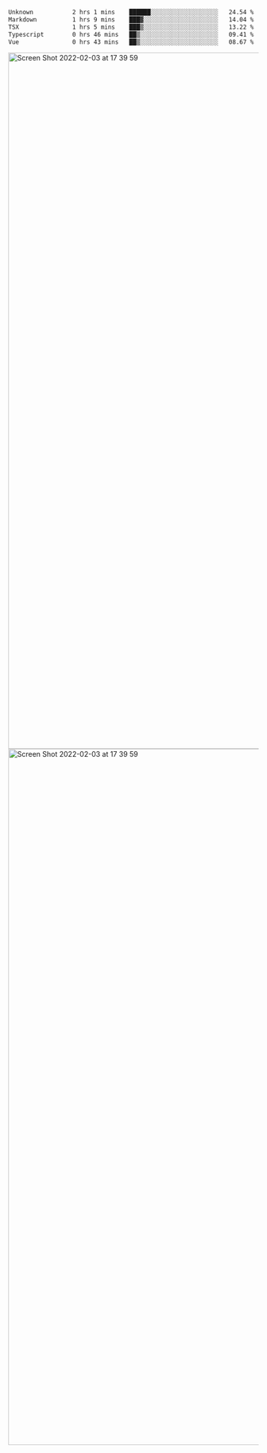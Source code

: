 <!--START_SECTION:waka-->

```txt
Unknown           2 hrs 1 mins    ██████░░░░░░░░░░░░░░░░░░░   24.54 %
Markdown          1 hrs 9 mins    ███▓░░░░░░░░░░░░░░░░░░░░░   14.04 %
TSX               1 hrs 5 mins    ███▒░░░░░░░░░░░░░░░░░░░░░   13.22 %
Typescript        0 hrs 46 mins   ██▒░░░░░░░░░░░░░░░░░░░░░░   09.41 %
Vue               0 hrs 43 mins   ██▒░░░░░░░░░░░░░░░░░░░░░░   08.67 %
```

<!--END_SECTION:waka-->

<img width="1400" alt="Screen Shot 2022-02-03 at 17 39 59" src="https://user-images.githubusercontent.com/45716542/152387304-f2b60485-53a6-4f4b-a818-5cefb1b0c0ae.png">
<img width="1400" alt="Screen Shot 2022-02-03 at 17 39 59" src="https://user-images.githubusercontent.com/45716542/152387273-ea5cdf21-2a45-44da-8bef-00c1763b1d42.png">
